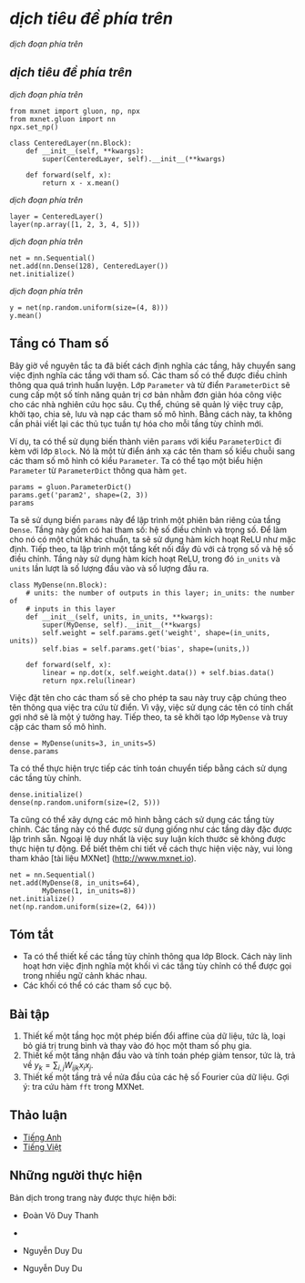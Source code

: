 <!-- ===================== Bắt đầu dịch Phần 1 ===================== -->
<!-- ========================================= REVISE PHẦN 1 - BẮT ĐẦU =================================== -->

<!--
# Custom Layers
-->

# *dịch tiêu đề phía trên*

<!--
One of the reasons for the success of deep learning can be found in the wide range of layers that can be used in a deep network. 
This allows for a tremendous degree of customization and adaptation. 
For instance, scientists have invented layers for images, text, pooling, loops, dynamic programming, even for computer programs. 
Sooner or later you will encounter a layer that does not exist yet in Gluon, or even better, you will eventually invent a new layer that works well for your problem at hand. 
This is when it is time to build a custom layer. This section shows you how.
-->

*dịch đoạn phía trên*

<!--
## Layers without Parameters
-->

## *dịch tiêu đề phía trên*

<!--
Since this is slightly intricate, we start with a custom layer (also known as Block) that does not have any inherent parameters. 
Our first step is very similar to when we introduced blocks in :numref:`sec_model_construction`. 
The following `CenteredLayer` class constructs a layer that subtracts the mean from the input.
We build it by inheriting from the Block class and implementing the `forward` method.
-->

*dịch đoạn phía trên*

```{.python .input  n=1}
from mxnet import gluon, np, npx
from mxnet.gluon import nn
npx.set_np()

class CenteredLayer(nn.Block):
    def __init__(self, **kwargs):
        super(CenteredLayer, self).__init__(**kwargs)

    def forward(self, x):
        return x - x.mean()
```

<!--
To see how it works let's feed some data into the layer.
-->

*dịch đoạn phía trên*

```{.python .input  n=2}
layer = CenteredLayer()
layer(np.array([1, 2, 3, 4, 5]))
```

<!--
We can also use it to construct more complex models.
-->

*dịch đoạn phía trên*

```{.python .input  n=3}
net = nn.Sequential()
net.add(nn.Dense(128), CenteredLayer())
net.initialize()
```

<!--
Let's see whether the centering layer did its job. 
For that we send random data through the network and check whether the mean vanishes. 
Note that since we are dealing with floating point numbers, we are going to see a very small albeit typically nonzero number.
-->

*dịch đoạn phía trên*

```{.python .input  n=4}
y = net(np.random.uniform(size=(4, 8)))
y.mean()
```

<!-- ===================== Kết thúc dịch Phần 1 ===================== -->

<!-- ===================== Bắt đầu dịch Phần 2 ===================== -->

<!-- ========================================= REVISE PHẦN 1 - KẾT THÚC ===================================-->

<!-- ========================================= REVISE PHẦN 2 - BẮT ĐẦU ===================================-->

<!--
## Layers with Parameters
-->

## Tầng có Tham số

<!--
Now that we know how to define layers in principle, let's define layers with parameters. 
These can be adjusted through training. 
In order to simplify things for an avid deep learning researcher the `Parameter` class and the `ParameterDict` dictionary provide some basic housekeeping functionality. 
In particular, they govern access, initialization, sharing, saving and loading model parameters. 
For instance, this way we do not need to write custom serialization routines for each new custom layer.
-->

Bây giờ về nguyên tắc ta đã biết cách định nghĩa các tầng, hãy chuyển sang việc định nghĩa các tầng với tham số.
Các tham số có thể được điều chỉnh thông qua quá trình huấn luyện.
Lớp `Parameter` và từ điển `ParameterDict` sẽ cung cấp một số tính năng quản trị cơ bản nhằm đơn giản hóa công việc cho các nhà nghiên cứu học sâu.
Cụ thể, chúng sẽ quản lý việc truy cập, khởi tạo, chia sẻ, lưu và nạp các tham số mô hình.
Bằng cách này, ta không cần phải viết lại các thủ tục tuần tự hóa cho mỗi tầng tùy chỉnh mới.

<!--
For instance, we can use the member variable `params` of the `ParameterDict` type that comes with the Block class. 
It is a dictionary that maps string type parameter names to model parameters in the `Parameter` type.
We can create a `Parameter` instance from `ParameterDict` via the `get` function.
-->

Ví dụ, ta có thể sử dụng biến thành viên `params` với kiểu `ParameterDict` đi kèm với lớp `Block`.
Nó là một từ điển ánh xạ các tên tham số kiểu chuỗi sang các tham số mô hình có kiểu `Parameter`.
Ta có thể tạo một biểu hiện `Parameter` từ `ParameterDict` thông qua hàm `get`.

```{.python .input  n=7}
params = gluon.ParameterDict()
params.get('param2', shape=(2, 3))
params
```

<!--
Let's use this to implement our own version of the dense layer. 
It has two parameters: bias and weight. To make it a bit nonstandard, we bake in the ReLU activation as default. 
Next, we implement a fully connected layer with both weight and bias parameters.
It uses ReLU as an activation function, where `in_units` and `units` are the number of inputs and the number of outputs, respectively.
-->

Ta sẽ sử dụng biến `params` này để lập trình một phiên bản riêng của tầng `Dense`.
Tầng này gồm có hai tham số: hệ số điều chỉnh và trọng số. Để làm cho nó có một chút khác chuẩn, ta sẽ sử dụng hàm kích hoạt ReLU như mặc định.
Tiếp theo, ta lập trình một tầng kết nối đầy đủ với cả trọng số và hệ số điều chỉnh.
Tầng này sử dụng hàm kích hoạt ReLU, trong đó `in_units` và `units` lần lượt là số lượng đầu vào và số lượng đầu ra.


```{.python .input  n=19}
class MyDense(nn.Block):
    # units: the number of outputs in this layer; in_units: the number of
    # inputs in this layer
    def __init__(self, units, in_units, **kwargs):
        super(MyDense, self).__init__(**kwargs)
        self.weight = self.params.get('weight', shape=(in_units, units))
        self.bias = self.params.get('bias', shape=(units,))

    def forward(self, x):
        linear = np.dot(x, self.weight.data()) + self.bias.data()
        return npx.relu(linear)
```

<!--
Naming the parameters allows us to access them by name through dictionary lookup later. 
It is a good idea to give them instructive names. 
Next, we instantiate the `MyDense` class and access its model parameters.
-->

Việc đặt tên cho các tham số sẽ cho phép ta sau này truy cập chúng theo tên thông qua việc tra cứu từ điển.
Vì vậy, việc sử dụng các tên có tính chất gợi nhớ sẽ là một ý tưởng hay.
Tiếp theo, ta sẽ khởi tạo lớp `MyDense` và truy cập các tham số mô hình.

```{.python .input}
dense = MyDense(units=3, in_units=5)
dense.params
```

<!--
We can directly carry out forward calculations using custom layers.
-->

Ta có thể thực hiện trực tiếp các tính toán chuyển tiếp bằng cách sử dụng các tầng tùy chỉnh.


```{.python .input  n=20}
dense.initialize()
dense(np.random.uniform(size=(2, 5)))
```

<!--
We can also construct models using custom layers. 
Once we have that we can use it just like the built-in dense layer. 
The only exception is that in our case size inference is not automatic. 
Please consult the [MXNet documentation](http://www.mxnet.io) for details on how to do this.
-->

Ta cũng có thể xây dựng các mô hình bằng cách sử dụng các tầng tùy chỉnh.
Các tầng này có thể được sử dụng giống như các tầng dày đặc được lập trình sẵn.
Ngoại lệ duy nhất là việc suy luận kích thước sẽ không được thực hiện tự động.
Để biết thêm chi tiết về cách thực hiện việc này, vui lòng tham khảo [tài liệu MXNet] (http://www.mxnet.io).

```{.python .input  n=19}
net = nn.Sequential()
net.add(MyDense(8, in_units=64),
        MyDense(1, in_units=8))
net.initialize()
net(np.random.uniform(size=(2, 64)))
```

<!-- ===================== Kết thúc dịch Phần 2 ===================== -->

<!-- ===================== Bắt đầu dịch Phần 3 ===================== -->

<!--
## Summary
-->

## Tóm tắt

<!--
* We can design custom layers via the Block class. This is more powerful than defining a block factory, since it can be invoked in many contexts.
* Blocks can have local parameters.
-->

* Ta có thể thiết kế các tầng tùy chỉnh thông qua lớp Block. Cách này linh hoạt hơn việc định nghĩa một khối vì các tầng tùy chỉnh có thể được gọi trong nhiều ngữ cảnh khác nhau.
* Các khối có thể có các tham số cục bộ.


<!--
## Exercises
-->

## Bài tập

<!--
1. Design a layer that learns an affine transform of the data, i.e., it removes the mean and learns an additive parameter instead.
2. Design a layer that takes an input and computes a tensor reduction, i.e., it returns $y_k = \sum_{i, j} W_{ijk} x_i x_j$.
3. Design a layer that returns the leading half of the Fourier coefficients of the data. Hint: look up the `fft` function in MXNet.
-->

1. Thiết kế một tầng học một phép biến đổi affine của dữ liệu, tức là, loại bỏ giá trị trung bình và thay vào đó học một tham số phụ gia. <!--  -->
2. Thiết kế một tầng nhận đầu vào và tính toán phép giảm tensor, tức là, trả về $y_k = \sum_{i, j} W_{ijk} x_i x_j$.
3. Thiết kế một tầng trả về nửa đầu của các hệ số Fourier của dữ liệu. Gợi ý: tra cứu hàm `fft` trong MXNet.

<!-- ===================== Kết thúc dịch Phần 3 ===================== -->
<!-- ========================================= REVISE PHẦN 2 - KẾT THÚC ===================================-->

<!--
## [Discussions](https://discuss.mxnet.io/t/2328)
-->

## Thảo luận
* [Tiếng Anh](https://discuss.mxnet.io/t/2328)
* [Tiếng Việt](https://forum.machinelearningcoban.com/c/d2l)

## Những người thực hiện
Bản dịch trong trang này được thực hiện bởi:
<!--
Tác giả của mỗi Pull Request điền tên mình và tên những người review mà bạn thấy
hữu ích vào từng phần tương ứng. Mỗi dòng một tên, bắt đầu bằng dấu `*`.

Lưu ý:
* Nếu reviewer không cung cấp tên, bạn có thể dùng tên tài khoản GitHub của họ
với dấu `@` ở đầu. Ví dụ: @aivivn.

* Tên đầy đủ của các reviewer có thể được tìm thấy tại https://github.com/aivivn/d2l-vn/blob/master/docs/contributors_info.md
-->

* Đoàn Võ Duy Thanh
<!-- Phần 1 -->
*

<!-- Phần 2 -->
* Nguyễn Duy Du

<!-- Phần 3 -->
* Nguyễn Duy Du
